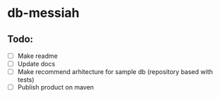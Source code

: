 # db-messiah

## Todo:

* [ ] Make readme
* [ ] Update docs 
* [ ] Make recommend arhitecture for sample db (repository based with tests)
* [ ] Publish product on maven

